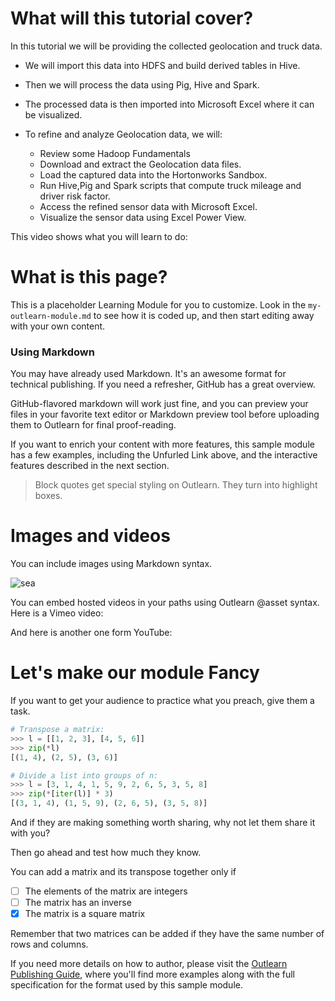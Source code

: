 <!--
{
"name": "kerberos-with-active-directory",
"version" : "0.1",
"title" : "Enabling Kerberos with Ambari and Active Directory",
"description" : "This module will grow to be the best module ever",
"homepage" : "https://github.com/outlearn-content/outlearn-modules",
"freshnessDate" : 2015-07-08,
"license" : "CC BY 4.0"
}
-->

<!-- @section -->

# What will this tutorial cover?

In this tutorial we will be providing the collected geolocation and truck data.

- We will import this data into HDFS and build derived tables in Hive.
- Then we will process the data using Pig, Hive and Spark.
- The processed data is then imported into Microsoft Excel where it can be visualized.

- To refine and analyze Geolocation data, we will:
  - Review some Hadoop Fundamentals
  - Download and extract the Geolocation data files.
  - Load the captured data into the Hortonworks Sandbox.
  - Run Hive,Pig and Spark scripts that compute truck mileage and driver risk factor.
  - Access the refined sensor data with Microsoft Excel.
  - Visualize the sensor data using Excel Power View.

This video shows what you will learn to do:

<!-- @asset, "contentType": "outlearn/video", "provider": "youtube", "url": "https://www.youtube.com/embed/n8fdYHoEEAM" -->

<!-- @section -->

# What is this page?

This is a placeholder Learning Module for you to customize.  Look in the `my-outlearn-module.md` to see how it is coded up, and then start editing away with your own content.

### Using Markdown

You may have already used Markdown. It's an awesome format for technical publishing. If you need a refresher, GitHub has a great overview.

<!-- @link, "url" : "https://help.github.com/articles/markdown-basics/", "text": "I know enough about Markdown." -->

GitHub-flavored markdown will work just fine, and you can preview your files in your favorite text editor or Markdown preview tool before uploading them to Outlearn for final proof-reading.

If you want to enrich your content with more features, this sample module has a few examples, including the Unfurled Link above, and the interactive features described in the next section.

> Block quotes get special styling on Outlearn. They turn into highlight boxes.


<!-- @section -->

# Images and videos

You can include images using Markdown syntax.

![sea](https://raw.githubusercontent.com/outlearn-content/outlearn-modules/master/assets/sea.jpg)


You can embed hosted videos in your paths using Outlearn @asset syntax. Here is a Vimeo video:

<!-- @asset, "contentType": "outlearn/video", "provider": "vimeo", "url": "https://player.vimeo.com/video/67325705" -->

And here is another one form YouTube:

<!-- @asset, "contentType": "outlearn/video", "provider": "youtube", "url": "https://www.youtube.com/embed/CmjeCchGRQo" -->

<!-- @section -->

# Let's make our module Fancy

If you want to get your audience to practice what you preach, give them a task.

```python
# Transpose a matrix:
>>> l = [[1, 2, 3], [4, 5, 6]]
>>> zip(*l)
[(1, 4), (2, 5), (3, 6)]

# Divide a list into groups of n:
>>> l = [3, 1, 4, 1, 5, 9, 2, 6, 5, 3, 5, 8]
>>> zip(*[iter(l)] * 3)
[(3, 1, 4), (1, 5, 9), (2, 6, 5), (3, 5, 8)]
```

<!-- @task, "text" : "Go and run these clever code examples on your own machine, lazy bones!"-->

And if they are making something worth sharing, why not let them share it with you?

<!-- @task, "hasDeliverable" : true, "text" : "Write and submit a haiku about your favorite compiler."-->

Then go ahead and test how much they know.

<!-- @multipleChoice -->

You can add a matrix and its transpose together only if

- [ ] The elements of the matrix are integers
- [ ] The matrix has an inverse
- [X] The matrix is a square matrix

Remember that two matrices can be added if they have the same number of rows and columns.

<!-- @end -->


If you need more details on how to author, please visit the [Outlearn Publishing Guide](https://pilot.outlearn.com/learn/outlearn/outlearn-publishing), where you'll find more examples along with the full specification for the format used by this sample module.
